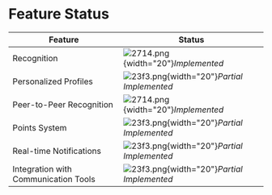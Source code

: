 # Feature Status

| **Feature**                          | **Status**                                             |
|--------------------------------------|--------------------------------------------------------|
| Recognition                          | ![2714.png](2714.png){width="20"}_Implemented_         |
| Personalized Profiles                | ![23f3.png](23f3.png){width="20"}_Partial Implemented_ |
| Peer-to-Peer Recognition             | ![2714.png](2714.png){width="20"}_Implemented_         |
| Points System                        | ![23f3.png](23f3.png){width="20"}_Partial Implemented_ |
| Real-time Notifications              | ![23f3.png](23f3.png){width="20"}_Partial Implemented_ |
| Integration with Communication Tools | ![23f3.png](23f3.png){width="20"}_Partial Implemented_ |
